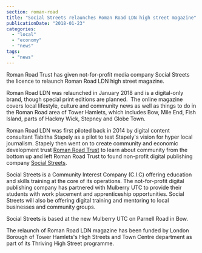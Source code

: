 ```yaml
---
section: roman-road
title: "Social Streets relaunches Roman Road LDN high street magazine"
publicationDate: "2018-01-23"
categories: 
  - "local"
  - "economy"
  - "news"
tags: 
  - "news"
---
```


Roman Road Trust has given not-for-profit media company Social Streets the licence to relaunch Roman Road LDN high street magazine.

Roman Road LDN was relaunched in January 2018 and is a digital-only brand, though special print editions are planned.  The online magazine covers local lifestyle, culture and community news as well as things to do in the Roman Road area of Tower Hamlets, which includes Bow, Mile End, Fish Island, parts of Hackny Wick, Stepney and Globe Town.

Roman Road LDN was first piloted back in 2014 by digital content consultant Tabitha Stapely as a pilot to test Stapely's vision for hyper local journalism. Stapely then went on to create community and economic development trust [Roman Road Trust](https://www.romanroadtrust.co.uk) to learn about community from the bottom up and left Roman Road Trust to found non-profit digital publishing company [Social Streets](https://www.socialstreets.co).

Social Streets is a Community Interest Company (C.I.C) offering education and skills training at the core of its operations. The not-for-profit digital publishing company has partnered with Mulberry UTC to provide their students with work placement and apprenticeship opportunities. Social Streets will also be offering digital training and mentoring to local businesses and community groups.

Social Streets is based at the new Mulberry UTC on Parnell Road in Bow.

The relaunch of Roman Road LDN magazine has been funded by London Borough of Tower Hamlets's High Streets and Town Centre department as part of its Thriving High Street programme.

